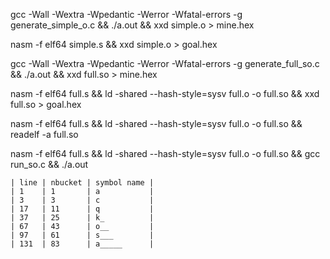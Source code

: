 gcc -Wall -Wextra -Wpedantic -Werror -Wfatal-errors -g generate_simple_o.c && ./a.out && xxd simple.o > mine.hex

nasm -f elf64 simple.s && xxd simple.o > goal.hex





gcc -Wall -Wextra -Wpedantic -Werror -Wfatal-errors -g generate_full_so.c && ./a.out && xxd full.so > mine.hex

nasm -f elf64 full.s && ld -shared --hash-style=sysv full.o -o full.so && xxd full.so > goal.hex

nasm -f elf64 full.s && ld -shared --hash-style=sysv full.o -o full.so && readelf -a full.so

nasm -f elf64 full.s && ld -shared --hash-style=sysv full.o -o full.so && gcc run_so.c && ./a.out

```
| line | nbucket | symbol name |
| 1    | 1       | a           |
| 3    | 3       | c           |
| 17   | 11      | q           |
| 37   | 25      | k_          |
| 67   | 43      | o__         |
| 97   | 61      | s___        |
| 131  | 83      | a_____      |
```

